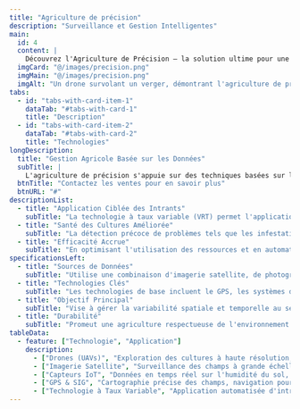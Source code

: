 ```yaml
---
title: "Agriculture de précision"
description: "Surveillance et Gestion Intelligentes"
main:
  id: 4
  content: |
    Découvrez l'Agriculture de Précision – la solution ultime pour une agriculture efficace et durable. Cette approche moderne utilise la technologie pour optimiser les rendements des cultures et réduire le gaspillage. En utilisant des drones, l'imagerie satellite et des capteurs IoT, les agriculteurs peuvent surveiller la santé des arbres, cartographier l'humidité du sol et appliquer les intrants avec une précision remarquable, garantissant que les ressources sont utilisées exactement là où c'est nécessaire.
  imgCard: "@/images/precision.png"
  imgMain: "@/images/precision.png"
  imgAlt: "Un drone survolant un verger, démontrant l'agriculture de précision"
tabs:
  - id: "tabs-with-card-item-1"
    dataTab: "#tabs-with-card-1"
    title: "Description"
  - id: "tabs-with-card-item-2"
    dataTab: "#tabs-with-card-2"
    title: "Technologies"
longDescription:
  title: "Gestion Agricole Basée sur les Données"
  subTitle: |
    L'agriculture de précision s'appuie sur des techniques basées sur les données pour transformer les pratiques agricoles. En collectant et en analysant des données provenant de sources telles que les capteurs de sol, les drones et les satellites, les agriculteurs peuvent prendre des décisions éclairées pour améliorer la productivité et la durabilité. Cela permet une approche ciblée pour l'application de l'eau, des engrais et des pesticides, conduisant à des réductions significatives du gaspillage et de l'impact environnemental.
  btnTitle: "Contactez les ventes pour en savoir plus"
  btnURL: "#"
descriptionList:
  - title: "Application Ciblée des Intrants"
    subTitle: "La technologie à taux variable (VRT) permet l'application précise de l'eau, des engrais et des pesticides en fonction des besoins spécifiques des différentes zones d'un champ."
  - title: "Santé des Cultures Améliorée"
    subTitle: "La détection précoce de problèmes tels que les infestations de ravageurs, les carences en nutriments et le stress hydrique grâce à la télédétection permet des interventions rapides, améliorant la qualité globale et le rendement des cultures."
  - title: "Efficacité Accrue"
    subTitle: "En optimisant l'utilisation des ressources et en automatisant les tâches, l'agriculture de précision entraîne une productivité et une rentabilité accrues pour les agriculteurs."
specificationsLeft:
  - title: "Sources de Données"
    subTitle: "Utilise une combinaison d'imagerie satellite, de photographie par drone à haute résolution et d'un réseau de capteurs IoT sur le terrain."
  - title: "Technologies Clés"
    subTitle: "Les technologies de base incluent le GPS, les systèmes d'information géographique (SIG), la télédétection et la technologie à taux variable (VRT)."
  - title: "Objectif Principal"
    subTitle: "Vise à gérer la variabilité spatiale et temporelle au sein des champs pour maximiser la rentabilité et la durabilité."
  - title: "Durabilité"
    subTitle: "Promeut une agriculture respectueuse de l'environnement en réduisant la surutilisation de l'eau, des engrais et des pesticides, minimisant ainsi l'empreinte écologique."
tableData:
  - feature: ["Technologie", "Application"]
    description:
      - ["Drones (UAVs)", "Exploration des cultures à haute résolution, détection des ravageurs et pulvérisation ciblée."]
      - ["Imagerie Satellite", "Surveillance des champs à grande échelle, évaluation de la santé des cultures et des conditions du sol."]
      - ["Capteurs IoT", "Données en temps réel sur l'humidité du sol, la température et les niveaux de nutriments."]
      - ["GPS & SIG", "Cartographie précise des champs, navigation pour les machines et superposition de données."]
      - ["Technologie à Taux Variable", "Application automatisée d'intrants à des taux variables à travers le champ."]
---
```

